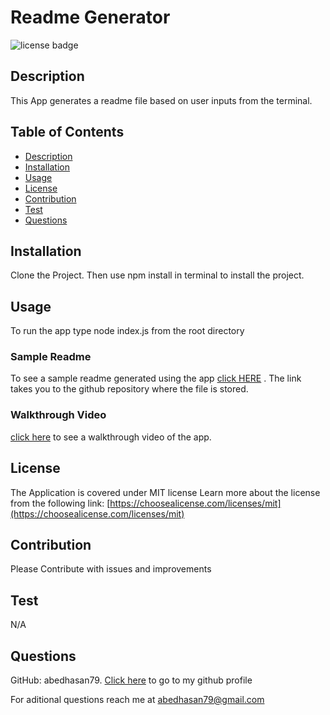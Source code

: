# Readme Generator

![license badge](https://img.shields.io/badge/license-MIT-success)

## Description

This App generates a readme file based on user inputs from the terminal.

## Table of Contents

- [Description](#Description)
- [Installation](#Installation)
- [Usage](#Usage)
- [License](#License)
- [Contribution](#Contribution)
- [Test](#Test)
- [Questions](#Questions)


## Installation

Clone the Project. Then use npm install in terminal to install the project.

## Usage

To run the app type node index.js from the root directory
### Sample Readme
To see a sample readme generated using the app [click HERE](https://github.com/abedhasan79/Readme-Generator/tree/main/sample%20readme) . The link takes you to the github repository where the file is stored.

### Walkthrough Video
[click here](https://app.castify.com/view/57ad4387-5c7e-4b4d-8df2-fa3a11f41691) to see a walkthrough video of the app.

## License
The Application is covered under MIT license
Learn more about the license from the following link: [https://choosealicense.com/licenses/mit](https://choosealicense.com/licenses/mit)

## Contribution

Please Contribute with issues and improvements

## Test

N/A

## Questions

GitHub: abedhasan79. [Click here](https://github.com/abedhasan79) to go to my github profile

For aditional questions reach me at abedhasan79@gmail.com

